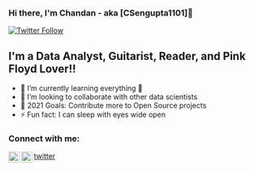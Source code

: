 ### Hi there, I'm Chandan - aka [CSengupta1101]👋

[![Twitter Follow](https://img.shields.io/twitter/follow/CSengupta1101?color=1DA1F2&logo=twitter&style=for-the-badge)](https://twitter.com/intent/follow?original_referer=https%3A%2F%2Fgithub.com%2FCSengupta1101&screen_name=CSengupta1101)

## I'm a Data Analyst, Guitarist, Reader, and Pink Floyd Lover!!

- 🌱 I’m currently learning everything 🤣
- 👯 I’m looking to collaborate with other data scientists
- 🥅 2021 Goals: Contribute more to Open Source projects
- ⚡ Fun fact: I can sleep with eyes wide open

### Connect with me:
[twitter]
[<img align="left" alt="CSengupta1101 | LinkedIn" width="22px" src="https://cdn.jsdelivr.net/npm/simple-icons@v3/icons/linkedin.svg" />][linkedin]
[<img align="left" alt="CSengupta1101 | Instagram" width="22px" src="https://cdn.jsdelivr.net/npm/simple-icons@v3/icons/instagram.svg" />][instagram]

[twitter]: https://twitter.com/CSengupta1101
[instagram]: https://www.instagram.com/joy_110188/
[linkedin]: https://www.linkedin.com/in/chandan-sengupta/
